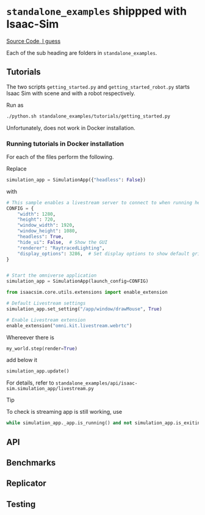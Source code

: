 #  `standalone_examples` shippped with Isaac-Sim

[Source Code, I guess](https://github.com/isaac-sim/IsaacSim/tree/main/source/standalone_examples)

Each of the sub heading are folders in `standalone_examples`.

## Tutorials

The two scripts `getting_started.py` and `getting_started_robot.py` starts Isaac Sim with scene and with a robot respectively.

Run as
```bash
./python.sh standalone_examples/tutorials/getting_started.py
```

Unfortunately, does not work in Docker installation.

### Running tutorials in Docker installation

For each of the files perform the following.

Replace 
```python
simulation_app = SimulationApp({"headless": False})
```

with

```python
# This sample enables a livestream server to connect to when running headless
CONFIG = {
    "width": 1280,
    "height": 720,
    "window_width": 1920,
    "window_height": 1080,
    "headless": True,
    "hide_ui": False,  # Show the GUI
    "renderer": "RaytracedLighting",
    "display_options": 3286,  # Set display options to show default grid
}


# Start the omniverse application
simulation_app = SimulationApp(launch_config=CONFIG)

from isaacsim.core.utils.extensions import enable_extension

# Default Livestream settings
simulation_app.set_setting("/app/window/drawMouse", True)

# Enable Livestream extension
enable_extension("omni.kit.livestream.webrtc")
```

Whereever there is 
```python
my_world.step(render=True)
```

add below it
```python
simulation_app.update()
```

For details, refer to `standalone_examples/api/isaac-sim.simulation_app/livestream.py`

Tip

To check is streaming app is still working, use
```python
while simulation_app._app.is_running() and not simulation_app.is_exiting():
```

## API

## Benchmarks

## Replicator

## Testing



